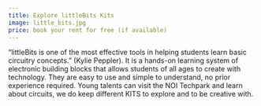 ```yaml
---
title: Explore littleBits Kits
image: little_bits.jpg
price: book your rent for free (if available)
---
```


“littleBits is one of the most effective tools in helping students learn basic circuitry concepts.” (Kylie Peppler).
It is a hands-on learning system of electronic building blocks that allows students of all ages to create with technology.
They are easy to use and simple to understand, no prior experience required. Young talents can visit the NOI Techpark and learn about circuits,
we do keep different KITS to explore and to be creative with.

<!--more--> 
